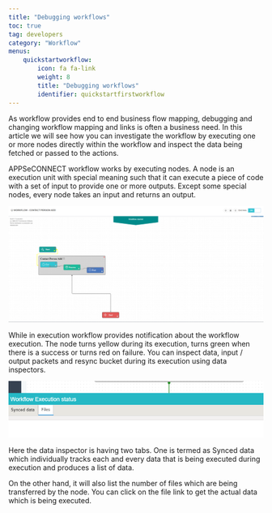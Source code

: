 ```yaml
---
title: "Debugging workflows"
toc: true
tag: developers
category: "Workflow"
menus: 
    quickstartworkflow:
        icon: fa fa-link
        weight: 8
        title: "Debugging workflows" 
        identifier: quickstartfirstworkflow
---
```

As workflow provides end to end business flow mapping, debugging and changing workflow mapping and links is often a business need. In this article we will see how you can investigate the workflow by executing one or more nodes directly within the workflow and inspect the data being fetched or passed to the actions.

APPSeCONNECT workflow works by executing nodes. A node is an execution unit with special meaning such that it can execute a piece of code with a set of input  to provide one or more outputs. 
Except some special nodes, every node takes an input and returns an output.

![Data Inspector Workflow](/staticfiles/workflow-management/media/data-inspector-workflow.png)

While in execution workflow provides notification about the workflow execution. The node turns yellow during its 
execution, turns green when there is a success or turns red on failure. You can inspect data, input / output packets 
and resync bucket during its execution using data inspectors. 

![Data Inspector Files](/staticfiles/workflow-management/media/data-inspector-files.png)

Here the data inspector is having two tabs. One is termed as Synced data which individually tracks each and 
every data that is being executed during execution and produces a list of data. 

On the other hand, it will also list the number of files which are being transferred by the node. You can click 
on the file link to get the actual data which is being executed. 
